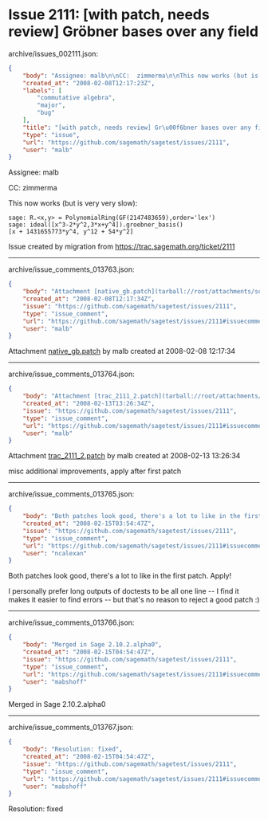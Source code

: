 # Issue 2111: [with patch, needs review] Gröbner bases over any field

archive/issues_002111.json:
```json
{
    "body": "Assignee: malb\n\nCC:  zimmerma\n\nThis now works (but is very very slow):\n\n\n```\nsage: R.<x,y> = PolynomialRing(GF(2147483659),order='lex')\nsage: ideal([x^3-2*y^2,3*x+y^4]).groebner_basis()\n[x + 1431655773*y^4, y^12 + 54*y^2]\n```\n\n\nIssue created by migration from https://trac.sagemath.org/ticket/2111\n\n",
    "created_at": "2008-02-08T12:17:23Z",
    "labels": [
        "commutative algebra",
        "major",
        "bug"
    ],
    "title": "[with patch, needs review] Gr\u00f6bner bases over any field",
    "type": "issue",
    "url": "https://github.com/sagemath/sagetest/issues/2111",
    "user": "malb"
}
```
Assignee: malb

CC:  zimmerma

This now works (but is very very slow):


```
sage: R.<x,y> = PolynomialRing(GF(2147483659),order='lex')
sage: ideal([x^3-2*y^2,3*x+y^4]).groebner_basis()
[x + 1431655773*y^4, y^12 + 54*y^2]
```


Issue created by migration from https://trac.sagemath.org/ticket/2111





---

archive/issue_comments_013763.json:
```json
{
    "body": "Attachment [native_gb.patch](tarball://root/attachments/some-uuid/ticket2111/native_gb.patch) by malb created at 2008-02-08 12:17:34",
    "created_at": "2008-02-08T12:17:34Z",
    "issue": "https://github.com/sagemath/sagetest/issues/2111",
    "type": "issue_comment",
    "url": "https://github.com/sagemath/sagetest/issues/2111#issuecomment-13763",
    "user": "malb"
}
```

Attachment [native_gb.patch](tarball://root/attachments/some-uuid/ticket2111/native_gb.patch) by malb created at 2008-02-08 12:17:34



---

archive/issue_comments_013764.json:
```json
{
    "body": "Attachment [trac_2111_2.patch](tarball://root/attachments/some-uuid/ticket2111/trac_2111_2.patch) by malb created at 2008-02-13 13:26:34\n\nmisc additional improvements, apply after first patch",
    "created_at": "2008-02-13T13:26:34Z",
    "issue": "https://github.com/sagemath/sagetest/issues/2111",
    "type": "issue_comment",
    "url": "https://github.com/sagemath/sagetest/issues/2111#issuecomment-13764",
    "user": "malb"
}
```

Attachment [trac_2111_2.patch](tarball://root/attachments/some-uuid/ticket2111/trac_2111_2.patch) by malb created at 2008-02-13 13:26:34

misc additional improvements, apply after first patch



---

archive/issue_comments_013765.json:
```json
{
    "body": "Both patches look good, there's a lot to like in the first patch.  Apply!\n\nI personally prefer long outputs of doctests to be all one line -- I find it makes it easier to find errors -- but that's no reason to reject a good patch :)",
    "created_at": "2008-02-15T03:54:47Z",
    "issue": "https://github.com/sagemath/sagetest/issues/2111",
    "type": "issue_comment",
    "url": "https://github.com/sagemath/sagetest/issues/2111#issuecomment-13765",
    "user": "ncalexan"
}
```

Both patches look good, there's a lot to like in the first patch.  Apply!

I personally prefer long outputs of doctests to be all one line -- I find it makes it easier to find errors -- but that's no reason to reject a good patch :)



---

archive/issue_comments_013766.json:
```json
{
    "body": "Merged in Sage 2.10.2.alpha0",
    "created_at": "2008-02-15T04:54:47Z",
    "issue": "https://github.com/sagemath/sagetest/issues/2111",
    "type": "issue_comment",
    "url": "https://github.com/sagemath/sagetest/issues/2111#issuecomment-13766",
    "user": "mabshoff"
}
```

Merged in Sage 2.10.2.alpha0



---

archive/issue_comments_013767.json:
```json
{
    "body": "Resolution: fixed",
    "created_at": "2008-02-15T04:54:47Z",
    "issue": "https://github.com/sagemath/sagetest/issues/2111",
    "type": "issue_comment",
    "url": "https://github.com/sagemath/sagetest/issues/2111#issuecomment-13767",
    "user": "mabshoff"
}
```

Resolution: fixed
